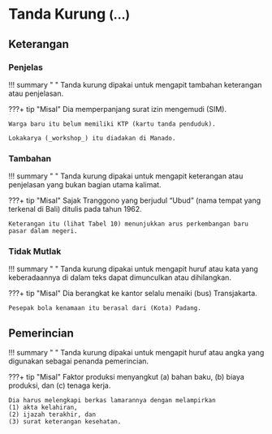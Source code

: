 # Tanda Kurung <small><span class="penanda">(...)</span></small>

## Keterangan

### Penjelas

!!! summary " "
    Tanda kurung dipakai untuk mengapit tambahan keterangan atau penjelasan.

???+ tip "Misal"
    Dia memperpanjang surat izin mengemudi (SIM).

    Warga baru itu belum memiliki KTP (kartu tanda penduduk).
 
    Lokakarya (_workshop_) itu diadakan di Manado.

### Tambahan

!!! summary " "
    Tanda kurung dipakai untuk mengapit keterangan atau penjelasan yang bukan bagian utama kalimat.

???+ tip "Misal"
    Sajak Tranggono yang berjudul “Ubud” (nama tempat yang terkenal di Bali) ditulis pada tahun 1962.

    Keterangan itu (lihat Tabel 10) menunjukkan arus perkembangan baru pasar dalam negeri.

### Tidak Mutlak

!!! summary " "
    Tanda kurung dipakai untuk mengapit huruf atau kata yang keberadaannya di dalam teks dapat dimunculkan atau dihilangkan.

???+ tip "Misal"
    Dia berangkat ke kantor selalu menaiki (bus) Transjakarta.
 
    Pesepak bola kenamaan itu berasal dari (Kota) Padang.

## Pemerincian

!!! summary " "
    Tanda kurung dipakai untuk mengapit huruf atau angka yang digunakan sebagai penanda pemerincian.

???+ tip "Misal"
    Faktor produksi menyangkut (a) bahan baku, (b) biaya produksi, dan \(c) tenaga kerja.

    Dia harus melengkapi berkas lamarannya dengan melampirkan  
    (1) akta kelahiran,  
    (2) ijazah terakhir, dan  
    (3) surat keterangan kesehatan.


